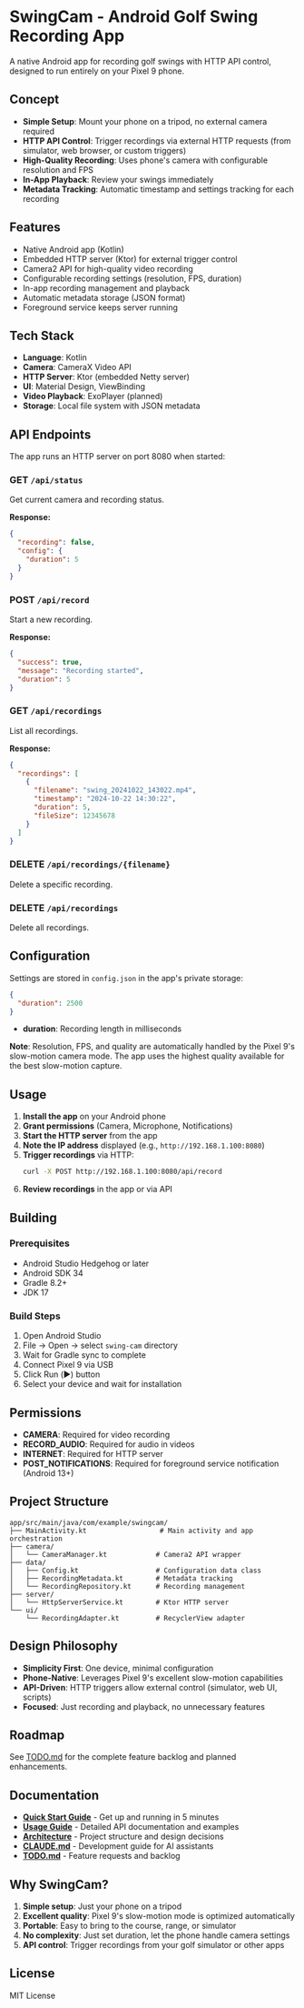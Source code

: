 # SwingCam - Android Golf Swing Recording App

A native Android app for recording golf swings with HTTP API control, designed to run entirely on your Pixel 9 phone.

## Concept

- **Simple Setup**: Mount your phone on a tripod, no external camera required
- **HTTP API Control**: Trigger recordings via external HTTP requests (from simulator, web browser, or custom triggers)
- **High-Quality Recording**: Uses phone's camera with configurable resolution and FPS
- **In-App Playback**: Review your swings immediately
- **Metadata Tracking**: Automatic timestamp and settings tracking for each recording

## Features

- Native Android app (Kotlin)
- Embedded HTTP server (Ktor) for external trigger control
- Camera2 API for high-quality video recording
- Configurable recording settings (resolution, FPS, duration)
- In-app recording management and playback
- Automatic metadata storage (JSON format)
- Foreground service keeps server running

## Tech Stack

- **Language**: Kotlin
- **Camera**: CameraX Video API
- **HTTP Server**: Ktor (embedded Netty server)
- **UI**: Material Design, ViewBinding
- **Video Playback**: ExoPlayer (planned)
- **Storage**: Local file system with JSON metadata

## API Endpoints

The app runs an HTTP server on port 8080 when started:

### GET `/api/status`
Get current camera and recording status.

**Response:**
```json
{
  "recording": false,
  "config": {
    "duration": 5
  }
}
```

### POST `/api/record`
Start a new recording.

**Response:**
```json
{
  "success": true,
  "message": "Recording started",
  "duration": 5
}
```

### GET `/api/recordings`
List all recordings.

**Response:**
```json
{
  "recordings": [
    {
      "filename": "swing_20241022_143022.mp4",
      "timestamp": "2024-10-22 14:30:22",
      "duration": 5,
      "fileSize": 12345678
    }
  ]
}
```

### DELETE `/api/recordings/{filename}`
Delete a specific recording.

### DELETE `/api/recordings`
Delete all recordings.

## Configuration

Settings are stored in `config.json` in the app's private storage:

```json
{
  "duration": 2500
}
```

- **duration**: Recording length in milliseconds

**Note**: Resolution, FPS, and quality are automatically handled by the Pixel 9's slow-motion camera mode. The app uses the highest quality available for the best slow-motion capture.

## Usage

1. **Install the app** on your Android phone
2. **Grant permissions** (Camera, Microphone, Notifications)
3. **Start the HTTP server** from the app
4. **Note the IP address** displayed (e.g., `http://192.168.1.100:8080`)
5. **Trigger recordings** via HTTP:
   ```bash
   curl -X POST http://192.168.1.100:8080/api/record
   ```
6. **Review recordings** in the app or via API

## Building

### Prerequisites

- Android Studio Hedgehog or later
- Android SDK 34
- Gradle 8.2+
- JDK 17

### Build Steps

1. Open Android Studio
2. File → Open → select `swing-cam` directory
3. Wait for Gradle sync to complete
4. Connect Pixel 9 via USB
5. Click Run (▶️) button
6. Select your device and wait for installation

## Permissions

- **CAMERA**: Required for video recording
- **RECORD_AUDIO**: Required for audio in videos
- **INTERNET**: Required for HTTP server
- **POST_NOTIFICATIONS**: Required for foreground service notification (Android 13+)

## Project Structure

```
app/src/main/java/com/example/swingcam/
├── MainActivity.kt                  # Main activity and app orchestration
├── camera/
│   └── CameraManager.kt            # Camera2 API wrapper
├── data/
│   ├── Config.kt                   # Configuration data class
│   ├── RecordingMetadata.kt        # Metadata tracking
│   └── RecordingRepository.kt      # Recording management
├── server/
│   └── HttpServerService.kt        # Ktor HTTP server
└── ui/
    └── RecordingAdapter.kt         # RecyclerView adapter
```

## Design Philosophy

- **Simplicity First**: One device, minimal configuration
- **Phone-Native**: Leverages Pixel 9's excellent slow-motion capabilities
- **API-Driven**: HTTP triggers allow external control (simulator, web UI, scripts)
- **Focused**: Just recording and playback, no unnecessary features

## Roadmap

See [TODO.md](TODO.md) for the complete feature backlog and planned enhancements.

## Documentation

- **[Quick Start Guide](docs/QUICKSTART.md)** - Get up and running in 5 minutes
- **[Usage Guide](docs/USAGE.md)** - Detailed API documentation and examples
- **[Architecture](docs/ARCHITECTURE.md)** - Project structure and design decisions
- **[CLAUDE.md](CLAUDE.md)** - Development guide for AI assistants
- **[TODO.md](TODO.md)** - Feature requests and backlog

## Why SwingCam?

1. **Simple setup**: Just your phone on a tripod
2. **Excellent quality**: Pixel 9's slow-motion mode is optimized automatically
3. **Portable**: Easy to bring to the course, range, or simulator
4. **No complexity**: Just set duration, let the phone handle camera settings
5. **API control**: Trigger recordings from your golf simulator or other apps

## License

MIT License
